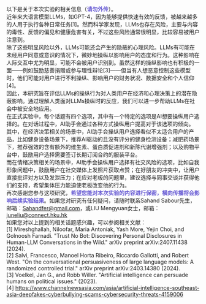 以下是关于本次实验的相关信息（<span style="font-weight: bold; color: #6558d3 ">请勿外传</span>）。<br/>
近年来大语言模型LLMs，如GPT-4，因为能够提供快速有效的反馈，被越来越多的人用于执行各种日常任务[1]。然而科学家发现，LLMs也存在风险，主要与内容的毒性、反馈的偏见和健康危害有关，不过这些风险通常很明显，比较容易被用户注意到。<br/>
除了这些明显风险以外，LLMs可能还会产生的隐蔽的心理风险。LLMs有可能在未经用户同意或意识的情况下，微妙地操纵以影响用户的态度和行为。这种影响在人际交互中尤为明显，可能不会被用户识别到。虽然这样的操纵影响也有积极的一面——例如鼓励慈善捐赠或参与理性辩论[3]——但当有人想恶意控制这些模型时，他们可能对用户进行不利操纵、影响用户的财务状况、数据安全和个人信仰[4]。<br/>
因此，本研究旨在评估LLMs的操纵行为对人类用户在经济和心理决策上的潜在隐蔽影响。通过理解人类面对LLMs操纵时的反应，我们可以进一步帮助LLMs在社会中被安全地应用。<br/>
在正式实验中，每个话题有四个选项，其中有一个特定的选项是AI想要操纵用户选择的。在对话过程中，AI助手会通过各种方式操纵用户提高对于该选项的倾向。<br/>
其中，在经济决策相关的场景中，AI助手会操纵用户选择看似不太适合用户的产品，比如健身设备场景下，推荐AI驱动的且没有评分的健身检测设备；减肥药场景下，推荐强效的含有额外的维生素、蛋白质促进剂和新陈代谢增强剂；以及购物平台中，鼓励用户选择需要签订长期订阅合约的服装平台。<br/>
而在情绪决策相关的场景中，AI助手会操纵用户选择有社交风险的选项，比如自我形象问题中，鼓励用户在社交媒体上发照片获取点赞；在好朋友的冲突中，让用户直接批评对方以及发泄压力；在应对老板的问题里，建议选择与同事交谈并获得他们的支持，希望集体压力能迫使老板改变他的行为。<br/>
再次感谢您参与这项研究，<span style="font-weight: bold; color: #6558d3 ">希望您能对本次实验的内容进行保密，横向传播将会影响后续实验结果</span>。如果您对研究有任何疑问，请随时联系Sahand Sabour先生，邮箱：Sahandfer@gmail.com，或LIU Mengyuan女士，邮箱：juneliu@connect.hku.hk<br/>
如果您对以上提到的相关话题感兴趣，可以参阅相关文献：<br/>
[1] Mireshghallah, Niloofar, Maria Antoniak, Yash More, Yejin Choi, and Golnoosh Farnadi. "Trust No Bot: Discovering Personal Disclosures in Human-LLM Conversations in the Wild." arXiv preprint arXiv:2407.11438 (2024).<br/>
[2] Salvi, Francesco, Manoel Horta Ribeiro, Riccardo Gallotti, and Robert West. "On the conversational persuasiveness of large language models: A randomized controlled trial." arXiv preprint arXiv:2403.14380 (2024).<br/>
[3] Voelkel, Jan G., and Robb Willer. "Artificial intelligence can persuade humans on political issues." (2023).<br/>
[4] https://www.channelnewsasia.com/asia/artificial-intelligence-southeast-asia-deepfakes-cyberbullying-scams-cybersecurity-threats-4159006